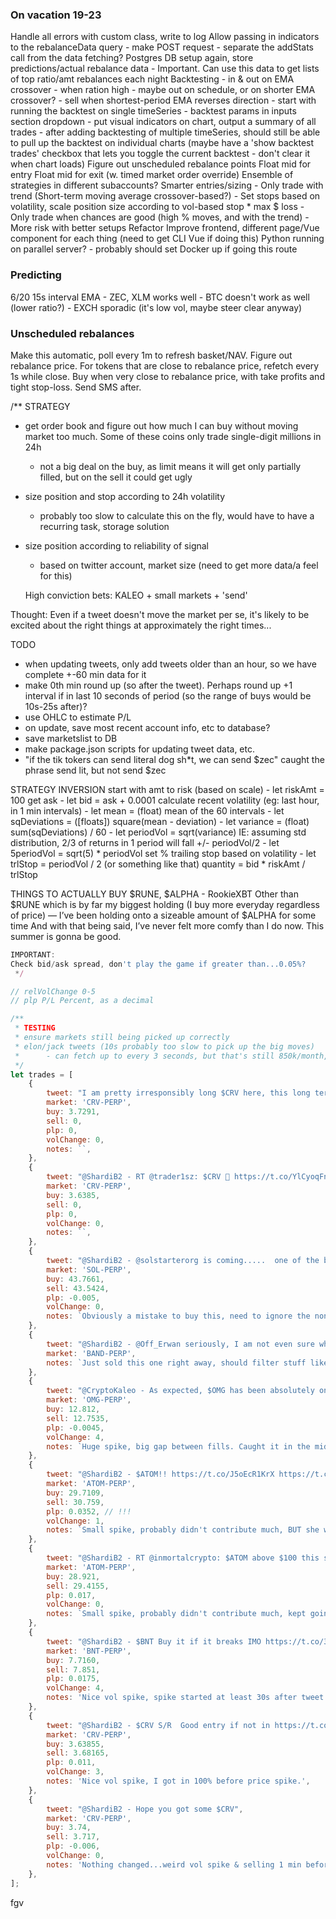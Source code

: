 ### On vacation 19-23
Handle all errors with custom class, write to log
Allow passing in indicators to the rebalanceData query
    - make POST request
    - separate the addStats call from the data fetching?
Postgres DB setup again, store predictions/actual rebalance data
    - Important. Can use this data to get lists of top ratio/amt rebalances each night
Backtesting
    - in & out on EMA crossover
    - when ration high
    - maybe out on schedule, or on shorter EMA crossover?
    - sell when shortest-period EMA reverses direction
    - start with running the backtest on single timeSeries
        - backtest params in inputs section dropdown
        - put visual indicators on chart, output a summary of all trades
        - after adding backtesting of multiple timeSeries, should still be able to pull up the backtest on individual charts (maybe have a 'show backtest trades' checkbox that lets you toggle the current backtest - don't clear it when chart loads)
Figure out unscheduled rebalance points
Float mid for entry
Float mid for exit (w. timed market order override)
Ensemble of strategies in different subaccounts?
Smarter entries/sizing
    - Only trade with trend (Short-term moving average crossover-based?)
    - Set stops based on volatility, scale position size according to vol-based stop * max $ loss
    - Only trade when chances are good (high % moves, and with the trend)
    - More risk with better setups
Refactor
Improve frontend, different page/Vue component for each thing (need to get CLI Vue if doing this)
Python running on parallel server?
    - probably should set Docker up if going this route

### Predicting
6/20 15s interval EMA
    - ZEC, XLM works well
    - BTC doesn't work as well (lower ratio?)
    - EXCH sporadic (it's low vol, maybe steer clear anyway)

### Unscheduled rebalances
Make this automatic, poll every 1m to refresh basket/NAV. 
Figure out rebalance price.
For tokens that are close to rebalance price, refetch every 1s while close. Buy when very close to rebalance price, with take profits and tight stop-loss.
Send SMS after.



/**
STRATEGY

- get order book and figure out how much I can buy without moving market too much. Some of these coins only trade single-digit millions in 24h
    - not a big deal on the buy, as limit means it will get only partially filled, but on the sell it could get ugly
- size position and stop according to 24h volatility
    - probably too slow to calculate this on the fly, would have to have a recurring task, storage solution
- size position according to reliability of signal
    - based on twitter account, market size (need to get more data/a feel for this)

    High conviction bets:
    KALEO + small markets + 'send'

Thought: Even if a tweet doesn't move the market per se, it's likely to be excited about the right things at approximately the right times...

TODO
- when updating tweets, only add tweets older than an hour, so we have complete +-60 min data for it
- make 0th min round up (so after the tweet). Perhaps round up +1 interval if in last 10 seconds of period (so the range of buys would be 10s-25s after)?
- use OHLC to estimate P/L
- on update, save most recent account info, etc to database?
- save marketslist to DB
- make package.json scripts for updating tweet data, etc.
- "if the tik tokers can send literal dog sh*t, we can send $zec" caught the phrase send lit, but not send $zec

STRATEGY INVERSION
start with amt to risk (based on scale)
    - let riskAmt = 100
get ask
    - let bid = ask + 0.0001
calculate recent volatility (eg: last hour, in 1 min intervals)
    - let mean = (float) mean of the 60 intervals
    - let sqDeviations = ([floats]) square(mean - deviation)
    - let variance = (float) sum(sqDeviations) / 60
    - let periodVol = sqrt(variance)  IE: assuming std distribution, 2/3 of returns in 1 period will fall +/- periodVol/2
    - let 5periodVol = sqrt(5) * periodVol
set % trailing stop based on volatility
    - let trlStop = periodVol / 2 (or something like that)
quantity = bid * riskAmt / trlStop

THINGS TO ACTUALLY BUY
$RUNE, $ALPHA - RookieXBT
Other than $RUNE which is by far my biggest holding (I buy more everyday regardless of price) — I’ve been holding onto a sizeable amount of $ALPHA for some time And with that being said, I’ve never felt more comfy than I do now. This summer is gonna be good.


```javascript
IMPORTANT:
Check bid/ask spread, don't play the game if greater than...0.05%?
 */

// relVolChange 0-5
// plp P/L Percent, as a decimal

/**
 * TESTING
 * ensure markets still being picked up correctly
 * elon/jack tweets (10s probably too slow to pick up the big moves)
 *      - can fetch up to every 3 seconds, but that's still 850k/month, over the total project cap of 500k
 */
let trades = [
    {
        tweet: "I am pretty irresponsibly long $CRV here, this long term chart.. ooh...",
        market: 'CRV-PERP',
        buy: 3.7291,
        sell: 0,
        plp: 0,
        volChange: 0,
        notes: ``,
    },
    {
        tweet: "@ShardiB2 - RT @trader1sz: $CRV 🤝 https://t.co/YlCyoqFnzd",
        market: 'CRV-PERP',
        buy: 3.6385,
        sell: 0,
        plp: 0,
        volChange: 0,
        notes: ``,
    },
    {
        tweet: "@ShardiB2 - @solstarterorg is coming.....  one of the better projects I invested in.  If you believe in $SOL than you should probably check out the medium piece here... https://t.co/eDbcffOngk",
        market: 'SOL-PERP',
        buy: 43.7661,
        sell: 43.5424,
        plp: -0.005,
        volChange: 0,
        notes: `Obviously a mistake to buy this, need to ignore the nonsense tweets.`,
    },
    {
        tweet: "@ShardiB2 - @Off_Erwan seriously, I am not even sure what you are talking about, I have not sold my core spot position ever, I have like 6 accounts I trade and if I remember correctly, I CRUSHED that $BAND trade.  Honestly, I am like 90 trades past that.",
        market: 'BAND-PERP',
        notes: `Just sold this one right away, should filter stuff like this out as much as possible. No change in vol/px action though.`,
    },
    {
        tweet: "@CryptoKaleo - As expected, $OMG has been absolutely on fire the past couple of days. https://t.co/in8Yxaf4V",
        market: 'OMG-PERP',
        buy: 12.812,
        sell: 12.7535,
        plp: -0.0045,
        volChange: 4,
        notes: `Huge spike, big gap between fills. Caught it in the middle of the candle.`,
    },
    {
        tweet: "@ShardiB2 - $ATOM!! https://t.co/J5oEcR1KrX https://t.co/sYaxIHUtwf",
        market: 'ATOM-PERP',
        buy: 29.7109,
        sell: 30.759,
        plp: 0.0352, // !!!
        volChange: 1,
        notes: `Small spike, probably didn't contribute much, BUT she wasn't wrong. It kept going up nicely.`,
    },
    {
        tweet: "@ShardiB2 - RT @inmortalcrypto: $ATOM above $100 this summer...missing link",
        market: 'ATOM-PERP',
        buy: 28.921,
        sell: 29.4155,
        plp: 0.017,
        volChange: 0,
        notes: `Small spike, probably didn't contribute much, kept going up nicely.`,
    },
    {
        tweet: "@ShardiB2 - $BNT Buy it if it breaks IMO https://t.co/3CO2db5xXd",
        market: 'BNT-PERP',
        buy: 7.7160,
        sell: 7.851,
        plp: 0.0175,
        volChange: 4,
        notes: 'Nice vol spike, spike started at least 30s after tweet. Pump lasted 1 min, then correction, ranging.',
    },
    {
        tweet: "@ShardiB2 - $CRV S/R  Good entry if not in https://t.co/ca6rMwoLFW",
        market: 'CRV-PERP',
        buy: 3.63855,
        sell: 3.68165,
        plp: 0.011,
        volChange: 3,
        notes: 'Nice vol spike, I got in 100% before price spike.',
    },
    {
        tweet: "@ShardiB2 - Hope you got some $CRV",
        market: 'CRV-PERP',
        buy: 3.74,
        sell: 3.717,
        plp: -0.006,
        volChange: 0,
        notes: 'Nothing changed...weird vol spike & selling 1 min before tweet.'
    },
];
```
fgv